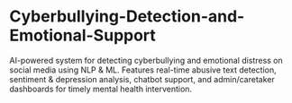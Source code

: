 # Cyberbullying-Detection-and-Emotional-Support
AI-powered system for detecting cyberbullying and emotional distress on social media using NLP &amp; ML. Features real-time abusive text detection, sentiment &amp; depression analysis, chatbot support, and admin/caretaker dashboards for timely mental health intervention.
